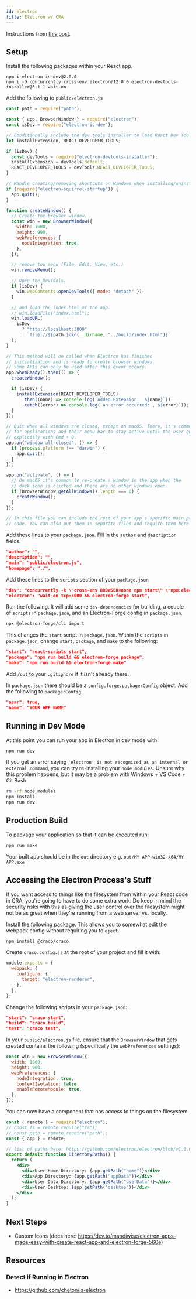 ```yaml
---
id: electron
title: Electron w/ CRA
---
```


Instructions from [this post](https://dev.to/mandiwise/electron-apps-made-easy-with-create-react-app-and-electron-forge-560e).

## Setup

Install the following packages within your React app.

```
npm i electron-is-dev@2.0.0
npm i -D concurrently cross-env electron@12.0.0 electron-devtools-installer@3.1.1 wait-on
```

Add the following to `public/electron.js`

```js
const path = require("path");

const { app, BrowserWindow } = require("electron");
const isDev = require("electron-is-dev");

// Conditionally include the dev tools installer to load React Dev Tools
let installExtension, REACT_DEVELOPER_TOOLS;

if (isDev) {
  const devTools = require("electron-devtools-installer");
  installExtension = devTools.default;
  REACT_DEVELOPER_TOOLS = devTools.REACT_DEVELOPER_TOOLS;
}

// Handle creating/removing shortcuts on Windows when installing/uninstalling
if (require("electron-squirrel-startup")) {
  app.quit();
}

function createWindow() {
  // Create the browser window.
  const win = new BrowserWindow({
    width: 1600,
    height: 900,
    webPreferences: {
      nodeIntegration: true,
    },
  });

  // remove top menu (File, Edit, View, etc.)
  win.removeMenu();

  // Open the DevTools.
  if (isDev) {
    win.webContents.openDevTools({ mode: "detach" });
  }

  // and load the index.html of the app.
  // win.loadFile("index.html");
  win.loadURL(
    isDev
      ? "http://localhost:3000"
      : `file://${path.join(__dirname, "../build/index.html")}`
  );
}

// This method will be called when Electron has finished
// initialization and is ready to create browser windows.
// Some APIs can only be used after this event occurs.
app.whenReady().then(() => {
  createWindow();

  if (isDev) {
    installExtension(REACT_DEVELOPER_TOOLS)
      .then((name) => console.log(`Added Extension:  ${name}`))
      .catch((error) => console.log(`An error occurred: , ${error}`));
  }
});

// Quit when all windows are closed, except on macOS. There, it's common
// for applications and their menu bar to stay active until the user quits
// explicitly with Cmd + Q.
app.on("window-all-closed", () => {
  if (process.platform !== "darwin") {
    app.quit();
  }
});

app.on("activate", () => {
  // On macOS it's common to re-create a window in the app when the
  // dock icon is clicked and there are no other windows open.
  if (BrowserWindow.getAllWindows().length === 0) {
    createWindow();
  }
});

// In this file you can include the rest of your app's specific main process
// code. You can also put them in separate files and require them here.
```

Add these lines to your `package.json`. Fill in the `author` and `description` fields.

```json
"author": "",
"description": "",
"main": "public/electron.js",
"homepage": "./",
```

Add these lines to the `scripts` section of your `package.json`

```json
"dev": "concurrently -k \"cross-env BROWSER=none npm start\" \"npm:electron\"",
"electron": "wait-on tcp:3000 && electron-forge start",
```

Run the following. It will add some `dev-dependencies` for building, a couple of `scripts` in `package.json`, and an Electron-Forge config in `package.json`.

```bash
npx @electron-forge/cli import
```

This changes the `start` script in `package.json`. Within the `scripts` in `package.json`, change `start`, `package`, and `make` to the following:

```json
"start": "react-scripts start",
"package": "npm run build && electron-forge package",
"make": "npm run build && electron-forge make"
```

Add `/out` to your `.gitignore` if it isn't already there.

In `package.json` there should be a `config.forge.packagerConfig` object. Add the following to `packagerConfig`.

```json
"asar": true,
"name": "YOUR APP NAME"
```

## Running in Dev Mode

At this point you can run your app in Electron in dev mode with:

```bash
npm run dev
```

If you get an error saying `'electron' is not recognized as an internal or external command`, you can try re-installing your `node_modules`. Unsure why this problem happens, but it may be a problem with Windows + VS Code + Git Bash.

```bash
rm -rf node_modules
npm install
npm run dev
```

## Production Build

To package your application so that it can be executed run:

```bash
npm run make
```

Your built app should be in the `out` directory e.g. `out/MY APP-win32-x64/MY APP.exe`

## Accessing the Electron Process's Stuff

If you want access to things like the filesystem from within your React code in CRA, you're going to have to do some extra work. Do keep in mind the security risks with this as giving the user control over the filesystem might not be as great when they're running from a web server vs. locally.

Install the following package. This allows you to somewhat edit the webpack config without requiring you to `eject`.

```bash
npm install @craco/craco
```

Create `craco.config.js` at the root of your project and fill it with:

```js
module.exports = {
  webpack: {
    configure: {
      target: "electron-renderer",
    },
  },
};
```

Change the following scripts in your `package.json`:

```json
"start": "craco start",
"build": "craco build",
"test": "craco test",
```

In your `public/electron.js` file, ensure that the `BrowserWindow` that gets created contains the following (specifically the `webPreferences` settings):

```js
const win = new BrowserWindow({
  width: 1600,
  height: 900,
  webPreferences: {
    nodeIntegration: true,
    contextIsolation: false,
    enableRemoteModule: true,
  },
});
```

You can now have a component that has access to things on the filesystem.

```jsx
const { remote } = require("electron");
// const fs = remote.require("fs");
// const path = remote.require("path");
const { app } = remote;

// list of paths here: https://github.com/electron/electron/blob/v1.1.0/docs/api/app.md#appgetpathname
export default function DirectoryPaths() {
  return (
    <div>
      <div>User Home Directory: {app.getPath("home")}</div>
      <div>App Directory: {app.getPath("appData")}</div>
      <div>User Data Directory: {app.getPath("userData")}</div>
      <div>User Desktop: {app.getPath("desktop")}</div>
    </div>
  );
}
```

## Next Steps

- Custom Icons (docs here: https://dev.to/mandiwise/electron-apps-made-easy-with-create-react-app-and-electron-forge-560e)

## Resources

### Detect if Running in Electron

- https://github.com/cheton/is-electron
